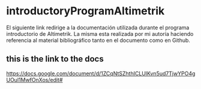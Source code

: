 # introductoryProgramAltimetrik

El siguiente link redirige a la documentación utilizada durante el programa introductorio de Altimetrik.
La misma esta realizada por mi autoría haciendo referencia al material bibliográfico tanto en el documento como en Github. 

## this is the link to the docs 
https://docs.google.com/document/d/1ZCqNtSZhthICLUlKvn5ud7TjwYPO4gUOul1MwfOnXos/edit#
